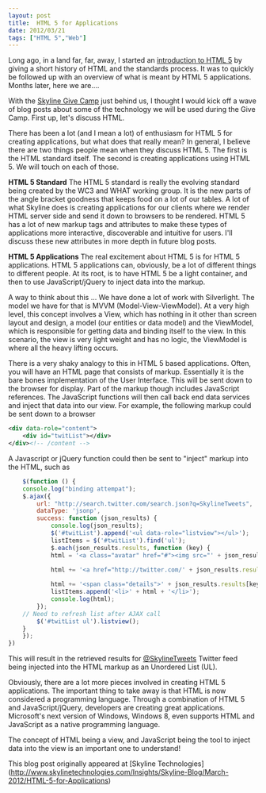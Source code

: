```yaml
---
layout: post
title:  HTML 5 for Applications
date: 2012/03/21
tags: ["HTML 5","Web"]
---
```


Long ago, in a land far, far, away, I started an [introduction to HTML 5](http://www.skylinetechnologies.com/Insights/Skyline-Blog/June-2011/HTML-5-A-Little-History) by giving a short history of HTML and the standards process. It was to quickly be followed up with an overview of what is meant by HTML 5 applications. Months later, here we are....

With the [Skyline Give Camp](http://www.skylinetechnologies.com/news/Pages/RiverviewGardensGiveCamp.aspx) just behind us, I thought I would kick off a wave of blog posts about some of the technology we will be used during the Give Camp. First up, let's discuss HTML.

There has been a lot (and I mean a lot) of enthusiasm for HTML 5 for creating applications, but what does that really mean? In general, I believe there are two things people mean when they discuss HTML 5. The first is the HTML standard itself. The second is creating applications using HTML 5. We will touch on each of those.

**HTML 5 Standard**
The HTML 5 standard is really the evolving standard being created by the WC3 and WHAT working group. It is the new parts of the angle bracket goodness that keeps food on a lot of our tables. A lot of what Skyline does is creating applications for our clients where we render HTML server side and send it down to browsers to be rendered. HTML 5 has a lot of new markup tags and attributes to make these types of applications more interactive, discoverable and intuitive for users.
I'll discuss these new attributes in more depth in future blog posts.

**HTML 5 Applications**
The real excitement about HTML 5 is for HTML 5 applications. HTML 5 applications can, obviously, be a lot of different things to different people. At its root, is to have HTML 5 be a light container, and then to use JavaScript/jQuery to inject data into the markup.

A way to think about this ... We have done a lot of work with Silverlight. The model we have for that is MVVM (Model-View-ViewModel). At a very high level, this concept involves a View, which has nothing in it other than screen layout and design, a model (our entities or data model) and the ViewModel, which is responsible for getting data and binding itself to the view. In this scenario, the view is very light weight and has no logic, the ViewModel is where all the heavy lifting occurs.

There is a very shaky analogy to this in HTML 5 based applications. Often, you will have an HTML page that consists of markup. Essentially it is the bare bones implementation of the User Interface. This will be sent down to the browser for display. Part of the markup though includes JavaScript references. The JavaScript functions will then call back end data services and inject that data into our view. For example, the following markup could be sent down to a browser
``` xml
<div data-role="content">
    <div id="twitList"></div>
</div><!-- /content -->
```

A Javascript or jQuery function could then be sent to "inject" markup into the HTML, such as

```javascript
    $(function () {
    console.log("binding attempat");
    $.ajax({
        url: "http://search.twitter.com/search.json?q=SkylineTweets",
        dataType: 'jsonp',
        success: function (json_results) {
            console.log(json_results);
            $('#twitList').append('<ul data-role="listview"></ul>');
            listItems = $('#twitList').find('ul');
            $.each(json_results.results, function (key) {
            html = '<a class="avatar" href="#"><img src="' + json_results.results[key].profile_image_url + '" alt="' + json_results.results[key].from_user + '"/></a>';

            html += '<a href="http://twitter.com/' + json_results.results[key].from_user + '"><h3>' + json_results.results[key].from_user + '</h3></a>';
            
            html += '<span class="details">' + json_results.results[key].text + ' </span>';
            listItems.append('<li>' + html + '</li>');
            console.log(html);
        });
    // Need to refresh list after AJAX call
        $('#twitList ul').listview();
    }   
    });
})
```

This will result in the retrieved results for [@SkylineTweets](https://twitter.com/#!/skylinetweets) Twitter feed being injected into the HTML markup as an Unordered List (UL).

Obviously, there are a lot more pieces involved in creating HTML 5 applications. The important thing to take away is that HTML is now considered a programming language. Through a combination of HTML 5 and JavaScript/jQuery, developers are creating great applications. Microsoft's next version of Windows, Windows 8, even supports HTML and JavaScript as a native programming language.

The concept of HTML being a view, and JavaScript being the tool to inject data into the view is an important one to understand!

This blog post originally appeared at [Skyline Technologies] (http://www.skylinetechnologies.com/Insights/Skyline-Blog/March-2012/HTML-5-for-Applications)